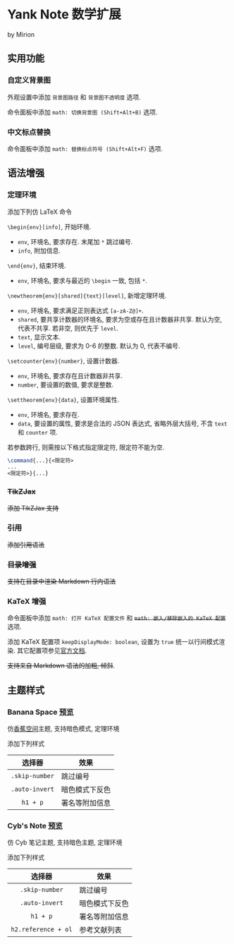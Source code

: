 # Yank Note 数学扩展

by Mirion

## 实用功能

### 自定义背景图

外观设置中添加 `背景图路径` 和 `背景图不透明度` 选项.

命令面板中添加 `math: 切换背景图 (Shift+Alt+B)` 选项.

### 中文标点替换

命令面板中添加 `math: 替换标点符号 (Shift+Alt+F)` 选项.

## 语法增强

### 定理环境

添加下列仿 LaTeX 命令

`\begin{env}[info]`, 开始环境.

- `env`, 环境名, 要求存在. 末尾加 `*` 跳过编号.
- `info`, 附加信息.

`\end{env}`, 结束环境.

- `env`, 环境名, 要求与最近的 `\begin` 一致, 包括 `*`.

`\newtheorem{env}[shared]{text}[level]`, 新增定理环境.

- `env`, 环境名, 要求满足正则表达式 `[a-zA-Z@]+`.
- `shared`, 要共享计数器的环境名, 要求为空或存在且计数器非共享. 默认为空, 代表不共享. 若非空, 则优先于 `level`.
- `text`, 显示文本.
- `level`, 编号层级, 要求为 0-6 的整数. 默认为 0, 代表不编号.

`\setcounter{env}{number}`, 设置计数器.

- `env`, 环境名, 要求存在且计数器非共享.
- `number`, 要设置的数值, 要求是整数.

`\settheorem{env}{data}`, 设置环境属性.

- `env`, 环境名, 要求存在.
- `data`, 要设置的属性, 要求是合法的 JSON 表达式, 省略外层大括号, 不含 `text` 和 `counter` 项.

若参数跨行, 则需按以下格式指定限定符, 限定符不能为空.

```latex
\command{...}{<限定符>
...
<限定符>}{...}
```

### ~~TikZJax~~

~~添加 TikZJax 支持~~

### ~~引用~~

~~添加引用语法~~

### ~~目录增强~~

~~支持在目录中渲染 Markdown 行内语法~~

### KaTeX 增强

命令面板中添加 `math: 打开 KaTeX 配置文件` 和 ~~`math: 嵌入/移除嵌入的 KaTeX 配置`~~ 选项.

添加 KaTeX 配置项 `keepDisplayMode: boolean`, 设置为 `true` 统一以行间模式渲染. 其它配置项参见[官方文档](https://katex.org/docs/options.html).

~~支持来自 Markdown 语法的加粗, 倾斜~~.

## 主题样式

### Banana Space [预览](https://pic2.imgdb.cn/item/64586b980d2dde5777557ea5.png)

仿[香蕉空间](https://www.bananaspace.org/)主题, 支持暗色模式, 定理环境

添加下列样式

| **选择器** | **效果** |
| :--: | -- |
| `.skip-number` | 跳过编号 |
| `.auto-invert` | 暗色模式下反色 |
| `h1 + p` | 署名等附加信息 |

### Cyb's Note [预览](https://pic2.imgdb.cn/item/64586b980d2dde5777557e4a.png)

仿 Cyb 笔记主题, 支持暗色主题, 定理环境

添加下列样式

| **选择器** | **效果** |
| :--: | -- |
| `.skip-number` | 跳过编号 |
| `.auto-invert` | 暗色模式下反色 |
| `h1 + p` | 署名等附加信息 |
| `h2.reference + ol` | 参考文献列表 |
